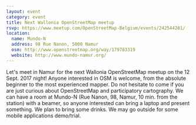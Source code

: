 ```yaml
---
layout: event
category: event
title: Next Wallonia OpenStreetMap meetup
rsvp: https://www.meetup.com/OpenStreetMap-Belgium/events/242544281/
location:
  name: Mundo-N
  address: 98 Rue Nanon, 5000 Namur
  osm: http://www.openstreetmap.org/way/179783319
  website: http://www.mundo-namur.org/
---
```

Let's meet in Namur for the next Wallonia OpenStreetMap meetup on the 12 Sept. 2017 night! Anyone interested in OSM is welcome, from the absolute beginner to the most experienced mapper. Do not hesitate to come if you are just curious about OpenStreetMap and participatory cartography. We can have a room at Mundo-N (Rue Nanon, 98, Namur, 10 min. from the station) with a beamer, so anyone interested can bring a laptop and present something. We plan to bring some drinks. We may go outside for some mobile applications demo/trial. 
